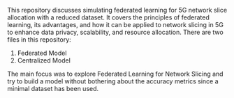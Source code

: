 This repository discusses simulating federated learning for 5G network slice allocation with a reduced dataset. It covers the principles of federated learning, its advantages, and how it can be applied to network slicing in 5G to enhance data privacy, scalability, and resource allocation. 
There are two files in this repository:
1. Federated Model
2. Centralized Model

The main focus was to explore Federated Learning for Network Slicing and try to build a model without bothering about the accuracy metrics since a minimal dataset has been used.


